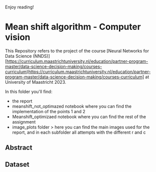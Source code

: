 Enjoy reading!

# Mean shift algorithm - Computer vision

This Repository refers to the project of the course [Neural Networks for Data Science (NNDS)][https://curriculum.maastrichtuniversity.nl/education/partner-program-master/data-science-decision-making/courses-curriculum)https://curriculum.maastrichtuniversity.nl/education/partner-program-master/data-science-decision-making/courses-curriculum] at University of Maastricht 2023.

In this folder you'll find:

*  the report
*   meanshift_not_optimazed notebook where you can find the implementation of the points 1 and 2
*   Meanshift_optimizaed notebook where you can find the rest of the assignment
*   image_plots folder > here you can find the main images used for the report, and in each subfolder all attempts with the different r and c

## Abstract



## Dataset
